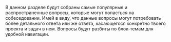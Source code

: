В данном разделе будут собраны самые популярные и распространенные вопросы, которые могут попасться на собеседовании. Имей в виду, что данные вопросы могут потребовать более детального ответа или же ответа, касающегося конкретно твоего проекта и задач в нем. Вопросы будут разбиты по блок-темам для удобной навигации.